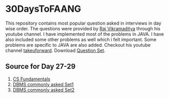 # 30DaysToFAANG
This repository contains most popular question asked in interviews in day wise order. The questions were provided by [Raj Vikramaditya](https://www.linkedin.com/in/rajarvp/) through his youtube channel. 
I have implemented most of the problems in JAVA. I have also included some other problems as well which i felt important. Some problems are specific to JAVA are also added. Checkout his youtube channel [takeuforward](https://www.youtube.com/channel/UCJskGeByzRRSvmOyZOz61ig).
Download [Question Set](https://docs.google.com/document/d/1SM92efk8oDl8nyVw8NHPnbGexTS9W-1gmTEYfEurLWQ/edit).

## Source for Day 27-29
1. [CS Fundamentals](https://www.geeksforgeeks.org/most-asked-computer-science-subjects-interview-questions-in-amazon-microsoft-flipkart/)
2. [DBMS commonly asked Set1](https://www.geeksforgeeks.org/commonly-asked-dbms-interview-questions/?ref=rp)
3. [DBMS commonly asked Set2](https://www.geeksforgeeks.org/commonly-asked-dbms-interview-questions-set-2/?ref=rp)

